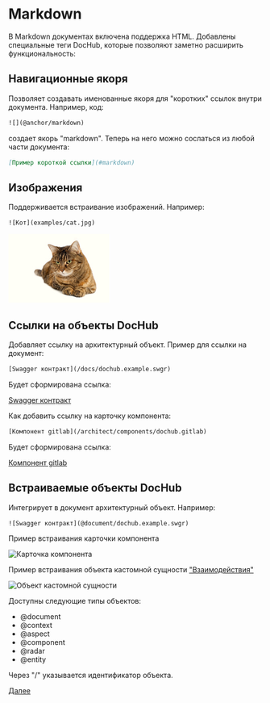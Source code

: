 # Markdown

В Markdown документах включена поддержка HTML. Добавлены специальные теги DocHub, которые позволяют
заметно расширить функциональность:

## Навигационные якоря
Позволяет создавать именованные якоря для "коротких" ссылок внутри документа. Например, код:
```html
![](@anchor/markdown)
```
создает якорь "markdown". Теперь на него можно сослаться из любой части документа:
```markdown
[Пример короткой ссылки](#markdown)
```

## Изображения
Поддерживается встраивание изображений. Например:

```html
![Кот](examples/cat.jpg)
```

![Кот](examples/cat.jpg)

## Ссылки на объекты DocHub
Добавляет ссылку на архитектурный объект. Пример для ссылки на документ:
```html
[Swagger контракт](/docs/dochub.example.swgr)
```

Будет сформирована ссылка:

[Swagger контракт](/docs/dochub.example.swgr)

Как добавить ссылку на карточку компонента:
```html
[Компонент gitlab](/architect/components/dochub.gitlab)
```

Будет сформирована ссылка:

[Компонент gitlab](/architect/components/dochub.gitlab)

## Встраиваемые объекты DocHub
Интегрирует в документ архитектурный объект. Например:
```html
![Swagger контракт](@document/dochub.example.swgr)
```

Пример встраивания карточки компонента 

![Карточка компонента](@component/dochub.front)


Пример встраивания объекта кастомной сущности ["Взаимодействия"](/entities/interactions/tree)

![Объект кастомной сущности](@entity/interactions/blank?id=dochub.user.check)

Доступны следующие типы объектов: 
* @document
* @context
* @aspect
* @component
* @radar
* @entity

Через "/" указывается идентификатор объекта. 

[Далее](/docs/dochub.tables)
